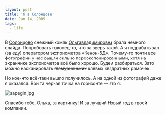 ```yaml
---
layout: post
title: 'Я в Солонцове'
date: Jan 14, 2009
tags:
  - life
---
```


В [Солонцово](http://birdwatcher.ru/albums/solontsovo/ "Фотографии из Солонцова") снежный хомяк [Ольгавладимировна](http://airve.livejournal.com/ "Блог снежного хомяка Ольгивладимировны") брала немного слайда. Попробовать наконец-то, что за зверь такой. А я подрабатывал (за еду) оператором экспонометра «Кенон-5Д». Почему-то почти все фотографии у нас вышли сильно переэкспонированными, хотя на экранчике экспонометра всё было хорошо. Будем разбираться. Зато можно насканировать ~~гламурненьких~~ клёвых квадратных рамочек.

Но кое-что всё-таки вышло получилось. А на одной из фотографий даже я оказался. Вон та чёрная точка на горизонте — это я.

![sapegin.jpg](upload://sapegin.jpg)

<!--more-->

Спасибо тебе, Олька, за картинку! И за лучший Новый год в твоей компании.
